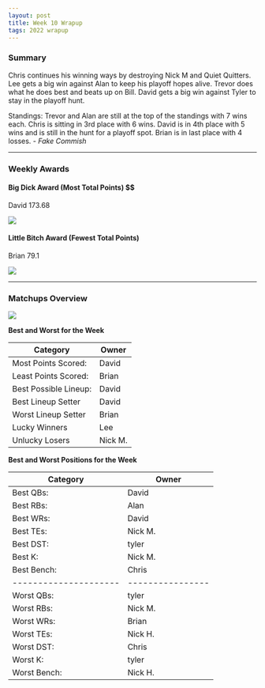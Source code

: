 ```yaml
---
layout: post
title: Week 10 Wrapup
tags: 2022 wrapup
---
```


### Summary
Chris continues his winning ways by destroying Nick M and Quiet Quitters. Lee gets a big win against Alan to keep his playoff hopes alive. Trevor does what he does best and beats up on Bill. David gets a big win against Tyler to stay in the playoff hunt.

Standings:
Trevor and Alan are still at the top of the standings with 7 wins each. Chris is sitting in 3rd place with 6 wins. David is in 4th place with 5 wins and is still in the hunt for a playoff spot. Brian is in last place with 4 losses.  *- Fake Commish*

___

### Weekly Awards

#### Big Dick Award (Most Total Points) $$
David 173.68 

![](https://media4.giphy.com/media/l4KhWoeoyjJIP57ri/giphy.gif?cid=3aa7f812556z2x1c5w3gy2xv20xfvhrgrs2y0cgpelanzlgm&rid=giphy.gif&ct=g)

#### Little Bitch Award (Fewest Total Points)
Brian 79.1 

![](https://media0.giphy.com/media/xTiTnLbo0KIJ8hrNjG/giphy.gif?cid=3aa7f812ccp84xfw14fr5k9o3my4rvp39ag5wbdajp1aliq3&rid=giphy.gif&ct=g)


___

### Matchups Overview

![](../assets/img/week10_matchups.png)


**Best and Worst for the Week**


| Category              | Owner          |
|-----------------------|----------------|
| Most Points Scored:   | David          |
| Least Points Scored:  | Brian          |
| Best Possible Lineup: | David          |
| Best Lineup Setter    | David          |
| Worst Lineup Setter   | Brian          |
| Lucky Winners         | Lee            |
| Unlucky Losers        | Nick M.        |


**Best and Worst Positions for the Week**


| Category              | Owner            |
|-----------------------|------------------|
| Best QBs:             | David            |
| Best RBs:             | Alan             |
| Best WRs:             | David            |
| Best TEs:             | Nick M.          |
| Best DST:             | tyler            |
| Best K:               | Nick M.          |
| Best Bench:           | Chris            |
| --------------------- | ---------------- |
| Worst QBs:            | tyler            |
| Worst RBs:            | Nick M.          |
| Worst WRs:            | Brian            |
| Worst TEs:            | Nick H.          |
| Worst DST:            | Chris            |
| Worst K:              | tyler            |
| Worst Bench:          | Nick H.          |

